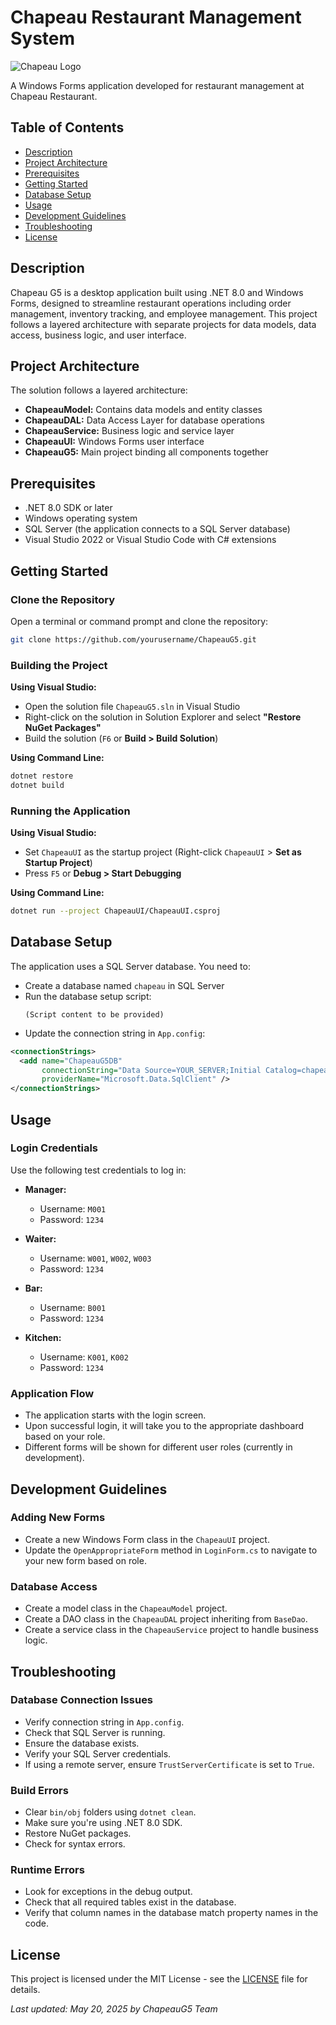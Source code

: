 # Chapeau Restaurant Management System

![Chapeau Logo](https://raw.githubusercontent.com/TeletabiTrifasico/ChapeauG5/logo.png)

A Windows Forms application developed for restaurant management at Chapeau Restaurant.

## Table of Contents
- [Description](#description)
- [Project Architecture](#project-architecture)
- [Prerequisites](#prerequisites)
- [Getting Started](#getting-started)
- [Database Setup](#database-setup)
- [Usage](#usage)
- [Development Guidelines](#development-guidelines)
- [Troubleshooting](#troubleshooting)
- [License](#license)

## Description

Chapeau G5 is a desktop application built using .NET 8.0 and Windows Forms, designed to streamline restaurant operations including order management, inventory tracking, and employee management. This project follows a layered architecture with separate projects for data models, data access, business logic, and user interface.

## Project Architecture

The solution follows a layered architecture:

- **ChapeauModel:** Contains data models and entity classes
- **ChapeauDAL:** Data Access Layer for database operations
- **ChapeauService:** Business logic and service layer
- **ChapeauUI:** Windows Forms user interface
- **ChapeauG5:** Main project binding all components together

## Prerequisites

- .NET 8.0 SDK or later
- Windows operating system
- SQL Server (the application connects to a SQL Server database)
- Visual Studio 2022 or Visual Studio Code with C# extensions

## Getting Started

### Clone the Repository

Open a terminal or command prompt and clone the repository:

```bash
git clone https://github.com/yourusername/ChapeauG5.git
```

### Building the Project

**Using Visual Studio:**

- Open the solution file `ChapeauG5.sln` in Visual Studio
- Right-click on the solution in Solution Explorer and select **"Restore NuGet Packages"**
- Build the solution (`F6` or **Build > Build Solution**)

**Using Command Line:**

```bash
dotnet restore
dotnet build
```

### Running the Application

**Using Visual Studio:**

- Set `ChapeauUI` as the startup project (Right-click `ChapeauUI` > **Set as Startup Project**)
- Press `F5` or **Debug > Start Debugging**

**Using Command Line:**

```bash
dotnet run --project ChapeauUI/ChapeauUI.csproj
```

## Database Setup

The application uses a SQL Server database. You need to:

- Create a database named `chapeau` in SQL Server
- Run the database setup script:
  ```
  (Script content to be provided)
  ```
- Update the connection string in `App.config`:

```xml
<connectionStrings>
  <add name="ChapeauG5DB"
       connectionString="Data Source=YOUR_SERVER;Initial Catalog=chapeau;User ID=YOUR_USERNAME;Password=YOUR_PASSWORD;TrustServerCertificate=True"
       providerName="Microsoft.Data.SqlClient" />
</connectionStrings>
```

## Usage

### Login Credentials

Use the following test credentials to log in:

- **Manager:**
  - Username: `M001`
  - Password: `1234`

- **Waiter:**
  - Username: `W001`, `W002`, `W003`
  - Password: `1234`

- **Bar:**
  - Username: `B001`
  - Password: `1234`

- **Kitchen:**
  - Username: `K001`, `K002`
  - Password: `1234`

### Application Flow

- The application starts with the login screen.
- Upon successful login, it will take you to the appropriate dashboard based on your role.
- Different forms will be shown for different user roles (currently in development).

## Development Guidelines

### Adding New Forms
- Create a new Windows Form class in the `ChapeauUI` project.
- Update the `OpenAppropriateForm` method in `LoginForm.cs` to navigate to your new form based on role.

### Database Access
- Create a model class in the `ChapeauModel` project.
- Create a DAO class in the `ChapeauDAL` project inheriting from `BaseDao`.
- Create a service class in the `ChapeauService` project to handle business logic.

## Troubleshooting

### Database Connection Issues
- Verify connection string in `App.config`.
- Check that SQL Server is running.
- Ensure the database exists.
- Verify your SQL Server credentials.
- If using a remote server, ensure `TrustServerCertificate` is set to `True`.

### Build Errors
- Clear `bin/obj` folders using `dotnet clean`.
- Make sure you're using .NET 8.0 SDK.
- Restore NuGet packages.
- Check for syntax errors.

### Runtime Errors
- Look for exceptions in the debug output.
- Check that all required tables exist in the database.
- Verify that column names in the database match property names in the code.

## License

This project is licensed under the MIT License - see the [LICENSE](LICENSE) file for details.

_Last updated: May 20, 2025 by ChapeauG5 Team_
